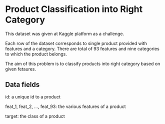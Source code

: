 # Product Classification into Right Category

This dataset was given at Kaggle platform as a challenge.

Each row of the dataset corresponds to single product provided with features and a category.
There are total of 93 features and nine categories to which the product belongs.

The aim of this problem is to classify products into right category based on given fetaures.

## Data fields

id: a unique id to a product

feat_1, feat_2, ..., feat_93:  the various features of a product

target:  the class of a product

